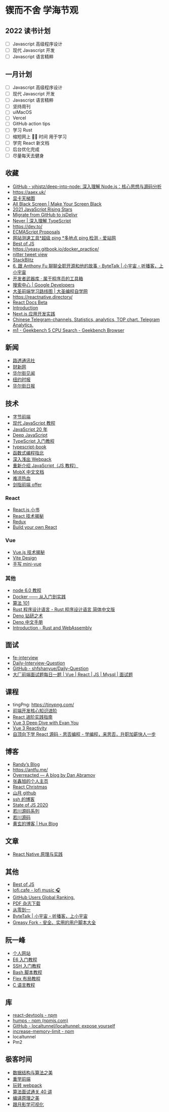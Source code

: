 # 锲而不舍 学海节观

## 2022 读书计划

- [ ] Javascript 高级程序设计
- [ ] 现代 Javascript 开发
- [ ] Javascript 语言精粹

## 一月计划

- [ ] Javascript 高级程序设计
- [ ] 现代 Javascript 开发
- [ ] Javascript 语言精粹
- [ ] 坚持周刊
- [ ] uiMacOS
- [ ] Vercel
- [ ] GitHub action tips
- [ ] 学习 Rust
- [ ] 缩短网上 🏄‍♀️ 时间 用于学习
- [ ] 学完 React 新文档
- [ ] 后台优化完成
- [ ] 尽量每天去健身

## 收藏

- [GitHub - yjhjstz/deep-into-node: 深入理解 Node.js：核心思想与源码分析](https://github.com/yjhjstz/deep-into-node)
- https://aaex.uk/
- [显卡天梯图](https://www.mydrivers.com/zhuanti/tianti/gpu/index.html)
- [All Black Screen | Make Your Screen Black](https://allblackscreen.com/)
- [2021 JavaScript Rising Stars](https://risingstars.js.org/2021/en)
- [Migrate from GitHub to jsDelivr](https://www.jsdelivr.com/github)
- [Never | 深入理解 TypeScript](https://jkchao.github.io/typescript-book-chinese/typings/neverType.html)
- https://dev.to/
- [ECMAScript Proposals](https://www.proposals.es/)
- [网站测速工具*超级 ping *多地点 ping 检测 - 爱站网](https://ping.aizhan.com/)
- [Best of JS](https://bestofjs.org/)
- https://yeasy.gitbook.io/docker_practice/
- [nitter tweet view](https://nitter.domain.glass/)
- [StackBlitz](https://stackblitz.com/)
- [6. 跟 Anthony Fu 聊聊全职开源和他的故事 - ByteTalk | 小宇宙 - 听播客，上小宇宙](https://www.xiaoyuzhoufm.com/episode/61b43114f7b64dfb09f2524c?s=eyJ1IjogIjYxNmFlZTVhZTBmNWU3MjNiYjhjNzE4MCJ9)
- [开发者武器库 · 属于程序员的工具箱](https://devtool.tech/)
- [搜索中心 | Google Developers](https://developers.google.com/search)
- [大圣前端学习路线图 | 大圣编程自学网](https://shengxinjing.cn/)
- https://reactnative.directory/
- [React Docs Beta](https://beta.reactjs.org/)
- [Introduction](https://animationbook.codedaily.io/introduction)
- [Next.js 应用开发实践](https://nextjs-in-action-cn.taonan.lu/)
- [Chinese Telegram-channels. Statistics, analytics, TOP chart. Telegram Analytics.](https://cn.tgstat.com/)
- [m1 - Geekbench 5 CPU Search - Geekbench Browser](https://browser.geekbench.com/v5/cpu/search?utf8=%E2%9C%93&q=m1)

## 新闻

- [路透通讯社](https://cn.reuters.com/)
- [财新网](https://www.caixin.com/)
- [华尔街见闻](https://wallstreetcn.com/)
- [纽约时报](https://cn.nytimes.com/)
- [华尔街日报](https://cn.wsj.com/)

## 技术

- [字节前端](https://www.zhihu.com/org/zi-jie-qian-duan)
- [现代 JavaScript 教程](https://zh.javascript.info/)
- [JavaScript 20 年](https://cn.history.js.org/index.html)
- [Deep JavaScript](https://exploringjs.com/deep-js/toc.html)
- [TypeScript 入门教程](https://ts.xcatliu.com/)
- [typescript-book](https://github.com/basarat/typescript-book)
- [函数式编程指北](https://llh911001.gitbooks.io/mostly-adequate-guide-chinese/content/)
- [深入浅出 Webpack](http://webpack.wuhaolin.cn/)
- [重新介绍 JavaScript（JS 教程）](https://developer.mozilla.org/zh-CN/docs/Web/JavaScript/A_re-introduction_to_JavaScript#概览)
- [MobX 中文文档](https://cn.mobx.js.org/)
- [难凉热血](https://nlrx-wjc.github.io/Blog/about/)
- [剑指前端 offer](https://github.com/exposir/awesome-interview)

### React

- [React.js 小书](https://hyf.js.org/react-naive-book/)
- [React 技术揭秘](https://react.iamkasong.com/)
- [Redux](https://www.redux.org.cn/)
- [Build your own React](https://pomb.us/build-your-own-react/)

### Vue

- [Vue.js 技术揭秘](https://ustbhuangyi.github.io/vue-analysis/)
- [Vite Design](https://vite-design.surge.sh/guide/)
- [手写 mini-vue](https://www.bilibili.com/video/BV1Rt4y1B7sC)

### 其他

- [node 6.0 教程](https://yunnysunny.gitbooks.io/nodebook/content/00_preface.html)
- [Docker —— 从入门到实践](https://yeasy.gitbook.io/docker_practice/)
- [算法 101](https://101.zoo.team/)
- [Rust 程序设计语言 - Rust 程序设计语言 简体中文版](https://kaisery.github.io/trpl-zh-cn/)
- [Deno 钻研之术](https://deno-tutorial.js.org/)
- [Deno 中文手册](https://manual.deno.js.cn/)
- [Introduction - Rust and WebAssembly](https://rustwasm.github.io/docs/book/introduction.html)

## 面试

- [fe-interview](https://github.com/haizlin/fe-interview)
- [Daily-Interview-Question](https://github.com/Advanced-Frontend/Daily-Interview-Question/issues)
- [GitHub - shfshanyue/Daily-Question](https://github.com/shfshanyue/Daily-Question)
- [大厂前端面试题每日一题 | Vue | React | JS | Mysql | 面试题](https://q.shanyue.tech/)

## 课程

- tingPng: https://tinypng.com/
- [前端开发核心知识进阶](https://gitbook.cn/gitchat/column/5c91c813968b1d64b1e08fde)
- [React 进阶实践指南](https://juejin.cn/book/6945998773818490884)
- [Vue 3 Deep Dive with Evan You](https://www.bilibili.com/video/BV1rC4y187Vw)
- [Vue 3 Reactivity](https://www.bilibili.com/video/BV1SZ4y1x7a9?spm_id_from=333.788.b_636f6d6d656e74.6)
- [自顶向下学 React 源码 - 思否编程 - 学编程，来思否，升职加薪快人一步](https://ke.segmentfault.com/course/1650000023864436)

## 博客

- [Randy’s Blog](https://lutaonan.com/)
- https://antfu.me/
- [Overreacted — A blog by Dan Abramov](https://overreacted.io/)
- [张鑫旭的个人主页](https://www.zhangxinxu.com/)
- [React Christmas](https://react.christmas/2020)
- [山月 github](https://github.com/shfshanyue/blog)
- [ssh 的博客 ](https://github.com/sl1673495/blogs)
- [State of JS 2020](https://2020.stateofjs.com/zh-Hans/)
- [若川源码系列](https://lxchuan12.gitee.io/)
- [若川源码](https://mp.weixin.qq.com/mp/appmsgalbum?__biz=MzA5MjQwMzQyNw==&action=getalbum&album_id=1342211915371675650&scene=173&from_msgid=2650759428&from_itemidx=1&count=3&nolastread=1&scene=21#wechat_redirect)
- [黄玄的博客 | Hux Blog](https://huangxuan.me/)

## 文章

- [React Native 原理与实践](https://juejin.cn/post/6916452544956858382#heading-19)

## 其他

- [Best of JS](https://bestofjs.org/timeline)
- [lofi.cafe - lofi music 🎧](https://www.lofi.cafe/)
- [GitHub Users Global Ranking.](https://wangchujiang.com/github-rank/)
- [PDF 杂志下载](https://diyizazhi.com)
- [从零到一](https://0011.one/)
- [ByteTalk | 小宇宙 - 听播客，上小宇宙](https://www.xiaoyuzhoufm.com/podcast/6177bab6b69226ed16a3ed41)
- [Greasy Fork - 安全、实用的用户脚本大全](https://greasyfork.org/zh-CN)

## 阮一峰

- [个人网站](http://www.ruanyifeng.com/home.html)
- [E6 入门教程](https://github.com/exposir/es6tutorial/blob/gh-pages/SUMMARY.md)
- [SSH 入门教程](https://www.ruanyifeng.com/blog/2020/12/ssh-tutorial.html)
- [Bash 脚本教程](https://www.ruanyifeng.com/blog/2020/04/bash-tutorial.html)
- [Flex 布局教程](https://www.ruanyifeng.com/blog/2015/07/flex-grammar.html)
- [C 语言教程](https://wangdoc.com/clang/)

## 库

- [react-devtools - npm](https://www.npmjs.com/package/react-devtools)
- [humps - npm (npmjs.com)](https://www.npmjs.com/package/humps)
- [GitHub - localtunnel/localtunnel: expose yourself](https://github.com/localtunnel/localtunnel)
- [increase-memory-limit - npm](https://www.npmjs.com/package/increase-memory-limit)
- localtunnel
- Pm2

## 极客时间

- [数据结构与算法之美](https://time.geekbang.org/column/intro/100017301?tab=catalog)
- [重学前端](https://time.geekbang.org/column/intro/100023201)
- [玩转 webpack](https://time.geekbang.org/course/intro/100028901)
- [算法面试通关 40 讲](https://time.geekbang.org/course/intro/100019701?tab=catalog)
- [编译原理之美](https://time.geekbang.org/column/intro/100034101?tab=catalog)
- [跟月影学可视化](https://time.geekbang.org/column/intro/100053801?tab=catalog)
